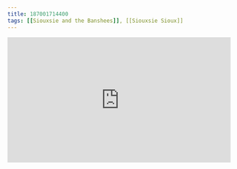 ```yaml
---
title: 187001714400
tags: [[Siouxsie and the Banshees]], [[Siouxsie Sioux]]
---
```

<iframe allow="accelerometer; autoplay; clipboard-write; encrypted-media; gyroscope; picture-in-picture" allowfullscreen="" frameborder="0" height="281" id="youtube_iframe" src="https://www.youtube.com/embed/wsOHvP1XnRg?feature=oembed&amp;enablejsapi=1&amp;origin=https://safe.txmblr.com&amp;wmode=opaque" width="500"></iframe>